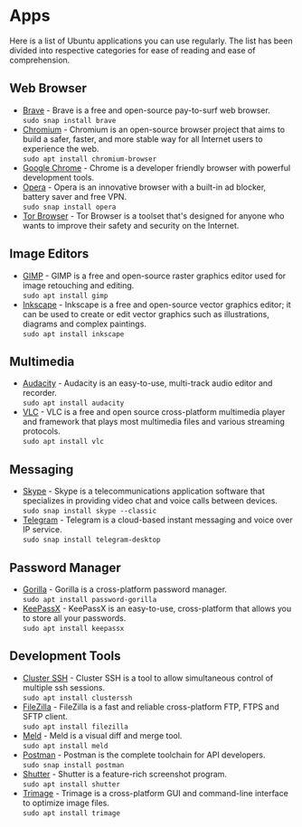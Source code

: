 # Apps

Here is a list of Ubuntu applications you can use regularly. The list has
been divided into respective categories for ease of reading and ease of
comprehension.

## Web Browser

* [Brave](https://brave.com/) - Brave is a free and open-source pay-to-surf
  web browser.  
  `sudo snap install brave`
* [Chromium](https://www.chromium.org/Home) - Chromium is an open-source
  browser project that aims to build a safer, faster, and more stable way
  for all Internet users to experience the web.  
  `sudo apt install chromium-browser`
* [Google Chrome](https://www.google.com/intl/en/chrome/) - Chrome is a
  developer friendly browser with powerful development tools.
* [Opera](https://www.opera.com/) - Opera is an innovative browser with a
  built-in ad blocker, battery saver and free VPN.  
  `sudo snap install opera`
* [Tor Browser](https://www.torproject.org/) - Tor Browser is a toolset
  that's designed for anyone who wants to improve their safety and security
  on the Internet.

## Image Editors

* [GIMP](https://www.gimp.org/) - GIMP is a free and open-source raster
  graphics editor used for image retouching and editing.  
  `sudo apt install gimp`
* [Inkscape](https://inkscape.org) - Inkscape is a free and open-source
  vector graphics editor; it can be used to create or edit vector graphics
  such as illustrations, diagrams and complex paintings.  
  `sudo apt install inkscape`

## Multimedia

* [Audacity](https://www.audacityteam.org/) - Audacity is an easy-to-use,
  multi-track audio editor and recorder.  
  `sudo apt install audacity`
* [VLC](https://www.videolan.org/) - VLC is a free and open source
  cross-platform multimedia player and framework that plays most multimedia
  files and various streaming protocols.  
  `sudo apt install vlc`

## Messaging

* [Skype](https://www.skype.com/en/) - Skype is a telecommunications
  application software that specializes in providing video chat and voice
  calls between devices.  
  `sudo snap install skype --classic`
* [Telegram](https://telegram.org/) - Telegram is a cloud-based instant
  messaging and voice over IP service.  
  `sudo snap install telegram-desktop`

## Password Manager

* [Gorilla](https://github.com/zdia/gorilla) - Gorilla is a cross-platform
  password manager.  
  `sudo apt install password-gorilla`
* [KeePassX](https://www.keepassx.org/) - KeePassX is an easy-to-use,
  cross-platform that allows you to store all your passwords.  
  `sudo apt install keepassx`

## Development Tools

* [Cluster SSH](https://sourceforge.net/projects/clusterssh/) - Cluster SSH
  is a tool to allow simultaneous control of multiple ssh sessions.  
  `sudo apt install clusterssh`
* [FileZilla](https://filezilla-project.org/) - FileZilla is a fast and
  reliable cross-platform FTP, FTPS and SFTP client.  
  `sudo apt install filezilla`
* [Meld](http://meldmerge.org/) - Meld is a visual diff and merge tool.  
  `sudo apt install meld`
* [Postman](https://www.getpostman.com/) - Postman is the complete toolchain
  for API developers.  
  `sudo snap install postman`
* [Shutter](https://launchpad.net/shutter) - Shutter is a feature-rich
  screenshot program.  
  `sudo apt install shutter`
* [Trimage](https://trimage.org/) - Trimage is a cross-platform GUI and
  command-line interface to optimize image files.  
  `sudo apt install trimage`
